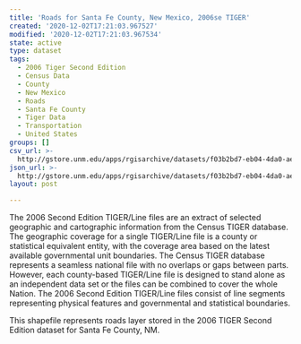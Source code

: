 ```yaml
---
title: 'Roads for Santa Fe County, New Mexico, 2006se TIGER'
created: '2020-12-02T17:21:03.967527'
modified: '2020-12-02T17:21:03.967534'
state: active
type: dataset
tags:
  - 2006 Tiger Second Edition
  - Census Data
  - County
  - New Mexico
  - Roads
  - Santa Fe County
  - Tiger Data
  - Transportation
  - United States
groups: []
csv_url: >-
  http://gstore.unm.edu/apps/rgisarchive/datasets/f03b2bd7-eb04-4da0-aeaf-de5a0a19d6b0/tgr2006se_sant_lka.derived.csv
json_url: >-
  http://gstore.unm.edu/apps/rgisarchive/datasets/f03b2bd7-eb04-4da0-aeaf-de5a0a19d6b0/tgr2006se_sant_lka.derived.json
layout: post

---
```

The 2006 Second Edition TIGER/Line files are an extract of selected geographic and cartographic information from the Census TIGER database.  The geographic coverage for a single TIGER/Line file is a county or statistical equivalent entity, with the coverage area based on the latest available governmental unit boundaries. The Census TIGER database represents a seamless national file with no overlaps or gaps between parts.  However, each county-based TIGER/Line file is designed to stand alone as an independent data set or the files can be combined to cover the whole Nation.  The 2006 Second Edition  TIGER/Line files consist of line segments representing physical features and governmental and statistical boundaries.  

This shapefile represents roads layer stored in the 2006 TIGER Second Edition dataset for Santa Fe County, NM.
